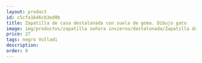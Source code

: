 ```yaml
---
layout: product
id: c5cfa1646cb3ed0b
title: Zapatilla de casa destalonada con suela de goma. Dibujo gato
image: img/productos/zapatilla señora invierno/destalonada/Zapatilla de casa destalonada con suela de goma. Dibujo gato=27=negro Vulladi.webp
price: 27
tags: negro Vulladi
description: 
order: 0
---
```

